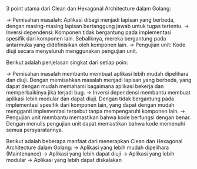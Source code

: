 
3 point utama dari Clean dan Hexagonal Architecture dalam Golang:

-> Pemisahan masalah: Aplikasi dibagi menjadi lapisan yang berbeda, dengan masing-masing lapisan bertanggung jawab untuk tugas tertentu.
-> Inversi dependensi: Komponen tidak bergantung pada implementasi spesifik dari komponen lain. Sebaliknya, mereka bergantung pada antarmuka yang didefinisikan oleh komponen lain.
-> Pengujian unit: Kode diuji secara menyeluruh menggunakan pengujian unit.

Berikut adalah penjelasan singkat dari setiap poin:

-> Pemisahan masalah membantu membuat aplikasi lebih mudah dipelihara dan diuji. Dengan memisahkan masalah menjadi lapisan yang berbeda, yang dapat dengan mudah memahami bagaimana aplikasi bekerja dan memperbaikinya jika terjadi bug.
-> Inversi dependensi membantu membuat aplikasi lebih modular dan dapat diuji. Dengan tidak bergantung pada implementasi spesifik dari komponen lain, yang dapat dengan mudah mengganti implementasi tersebut tanpa mempengaruhi komponen lain.
-> Pengujian unit membantu memastikan bahwa kode berfungsi dengan benar. Dengan menulis pengujian unit dapat memastikan bahwa kode memenuhi semua persyaratannya.

Berikut adalah beberapa manfaat dari menerapkan Clean dan Hexagonal Architecture dalam Golang:
-> Aplikasi yang lebih mudah dipelihara (Maintenance)
-> Aplikasi yang lebih dapat diuji
-> Aplikasi yang lebih modular
-> Aplikasi yang lebih dapat diskalakan
